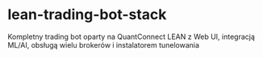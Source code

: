 # lean-trading-bot-stack
Kompletny trading bot oparty na QuantConnect LEAN z Web UI, integracją ML/AI, obsługą wielu brokerów i instalatorem tunelowania
